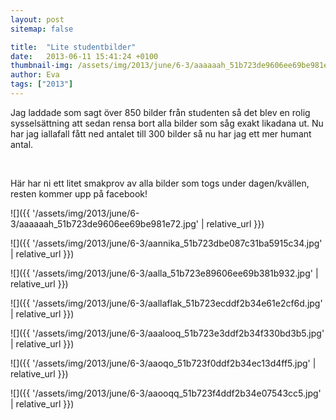 ```yaml
---
layout: post
sitemap: false

title:  "Lite studentbilder"
date:   2013-06-11 15:41:24 +0100
thumbnail-img: /assets/img/2013/june/6-3/aaaaaah_51b723de9606ee69be981e72.jpg
author: Eva
tags: ["2013"]
---
```


Jag laddade som sagt över 850 bilder från studenten så det blev en rolig sysselsättning att sedan rensa bort alla bilder som såg exakt likadana ut. Nu har jag iallafall fått ned antalet till 300 bilder så nu har jag ett mer humant antal.




 




Här har ni ett litet smakprov av alla bilder som togs under dagen/kvällen, resten kommer upp på facebook!

![]({{ '/assets/img/2013/june/6-3/aaaaaah_51b723de9606ee69be981e72.jpg'  | relative_url }})

![]({{ '/assets/img/2013/june/6-3/aannika_51b723dbe087c31ba5915c34.jpg'  | relative_url }})

![]({{ '/assets/img/2013/june/6-3/aalla_51b723e89606ee69b381b932.jpg'  | relative_url }})

![]({{ '/assets/img/2013/june/6-3/aallaflak_51b723ecddf2b34e61e2cf6d.jpg'  | relative_url }})

![]({{ '/assets/img/2013/june/6-3/aaalooq_51b723e3ddf2b34f330bd3b5.jpg'  | relative_url }})

![]({{ '/assets/img/2013/june/6-3/aaoqo_51b723f0ddf2b34ec13d4ff5.jpg'  | relative_url }})

![]({{ '/assets/img/2013/june/6-3/aaooqq_51b723f4ddf2b34e07543cc5.jpg'  | relative_url }})


